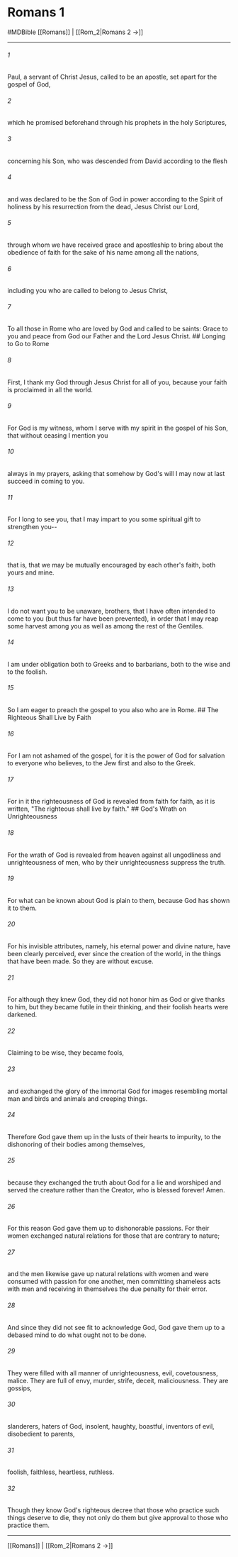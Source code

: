 # Romans 1
#MDBible
[[Romans]] | [[Rom_2|Romans 2 →]]

***

###### 1 
Paul, a servant of Christ Jesus, called to be an apostle, set apart for the gospel of God, 

###### 2 
which he promised beforehand through his prophets in the holy Scriptures, 

###### 3 
concerning his Son, who was descended from David according to the flesh 

###### 4 
and was declared to be the Son of God in power according to the Spirit of holiness by his resurrection from the dead, Jesus Christ our Lord, 

###### 5 
through whom we have received grace and apostleship to bring about the obedience of faith for the sake of his name among all the nations, 

###### 6 
including you who are called to belong to Jesus Christ, 

###### 7 
To all those in Rome who are loved by God and called to be saints: Grace to you and peace from God our Father and the Lord Jesus Christ. ## Longing to Go to Rome 

###### 8 
First, I thank my God through Jesus Christ for all of you, because your faith is proclaimed in all the world. 

###### 9 
For God is my witness, whom I serve with my spirit in the gospel of his Son, that without ceasing I mention you 

###### 10 
always in my prayers, asking that somehow by God's will I may now at last succeed in coming to you. 

###### 11 
For I long to see you, that I may impart to you some spiritual gift to strengthen you-- 

###### 12 
that is, that we may be mutually encouraged by each other's faith, both yours and mine. 

###### 13 
I do not want you to be unaware, brothers, that I have often intended to come to you (but thus far have been prevented), in order that I may reap some harvest among you as well as among the rest of the Gentiles. 

###### 14 
I am under obligation both to Greeks and to barbarians, both to the wise and to the foolish. 

###### 15 
So I am eager to preach the gospel to you also who are in Rome. ## The Righteous Shall Live by Faith 

###### 16 
For I am not ashamed of the gospel, for it is the power of God for salvation to everyone who believes, to the Jew first and also to the Greek. 

###### 17 
For in it the righteousness of God is revealed from faith for faith, as it is written, "The righteous shall live by faith." ## God's Wrath on Unrighteousness 

###### 18 
For the wrath of God is revealed from heaven against all ungodliness and unrighteousness of men, who by their unrighteousness suppress the truth. 

###### 19 
For what can be known about God is plain to them, because God has shown it to them. 

###### 20 
For his invisible attributes, namely, his eternal power and divine nature, have been clearly perceived, ever since the creation of the world, in the things that have been made. So they are without excuse. 

###### 21 
For although they knew God, they did not honor him as God or give thanks to him, but they became futile in their thinking, and their foolish hearts were darkened. 

###### 22 
Claiming to be wise, they became fools, 

###### 23 
and exchanged the glory of the immortal God for images resembling mortal man and birds and animals and creeping things. 

###### 24 
Therefore God gave them up in the lusts of their hearts to impurity, to the dishonoring of their bodies among themselves, 

###### 25 
because they exchanged the truth about God for a lie and worshiped and served the creature rather than the Creator, who is blessed forever! Amen. 

###### 26 
For this reason God gave them up to dishonorable passions. For their women exchanged natural relations for those that are contrary to nature; 

###### 27 
and the men likewise gave up natural relations with women and were consumed with passion for one another, men committing shameless acts with men and receiving in themselves the due penalty for their error. 

###### 28 
And since they did not see fit to acknowledge God, God gave them up to a debased mind to do what ought not to be done. 

###### 29 
They were filled with all manner of unrighteousness, evil, covetousness, malice. They are full of envy, murder, strife, deceit, maliciousness. They are gossips, 

###### 30 
slanderers, haters of God, insolent, haughty, boastful, inventors of evil, disobedient to parents, 

###### 31 
foolish, faithless, heartless, ruthless. 

###### 32 
Though they know God's righteous decree that those who practice such things deserve to die, they not only do them but give approval to those who practice them. 

***

[[Romans]] | [[Rom_2|Romans 2 →]]
